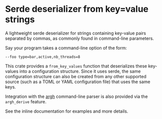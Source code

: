 # Serde deserializer from key=value strings

A lightweight serde deserializer for strings containing key-value pairs separated by commas, as
commonly found in command-line parameters.

Say your program takes a command-line option of the form:

```text
--foo type=bar,active,nb_threads=8
```

This crate provides a `from_key_values` function that deserializes these key-values into a
configuration structure. Since it uses serde, the same configuration structure can also be created
from any other supported source (such as a TOML or YAML configuration file) that uses the same keys.

Integration with the [argh](https://github.com/google/argh) command-line parser is also provided via
the `argh_derive` feature.

See the inline documentation for examples and more details.
